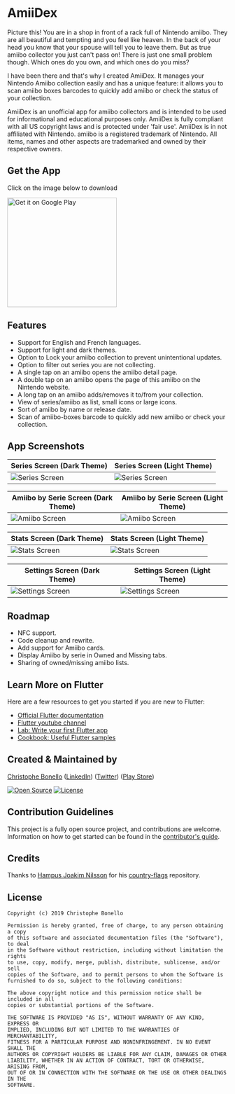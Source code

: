 # AmiiDex

Picture this! You are in a shop in front of a rack full of Nintendo amiibo. They are all beautiful and tempting and you feel like heaven. In the back of your head you know that your spouse will tell you to leave them. But as true amiibo collector you just can't pass on! There is just one small problem though. Which ones do you own, and which ones do you miss?

I have been there and that's why I created AmiiDex. It manages your Nintendo Amiibo collection easily and has a unique feature: it allows you to scan amiibo boxes barcodes to quickly add amiibo or check the status of your collection.

AmiiDex is an unofficial app for amiibo collectors and is intended to be used for informational and educational purposes only.
AmiiDex is fully compliant with all US copyright laws and is protected under 'fair use'.
AmiiDex is in not affiliated with Nintendo. amiibo is a registered trademark of Nintendo. All items, names and other aspects are trademarked and owned by their respective owners. 

## Get the App

Click on the image below to download 

<a href='https://play.google.com/store/apps/details?id=com.happytracebook.amiidex'><img alt='Get it on Google Play' src='https://play.google.com/intl/en_us/badges/images/generic/en_badge_web_generic.png' width="250"/></a>

## Features 

- Support for English and French languages.
- Support for light and dark themes.
- Option to Lock your amiibo collection to prevent unintentional updates.
- Option to filter out series you are not collecting.
- A single tap on an amiibo opens the amiibo detail page.
- A double tap on an amiibo opens the page of this amiibo on the Nintendo website.
- A long tap on an amiibo adds/removes it to/from your collection.
- View of series/amiibo as list, small icons or large icons.
- Sort of amiibo by name or release date.
- Scan of amiibo-boxes barcode to quickly add new amiibo or check your collection.

## App Screenshots

Series Screen  (Dark Theme) | Series Screen (Light Theme)
--- | ---
![Series Screen](/docs/dark_master.png?raw=true "Series Screen") | ![Series Screen](/docs/light_master.png?raw=true "Series Screen")

Amiibo by Serie Screen (Dark Theme) | Amiibo by Serie Screen (Light Theme)
--- | ---
![Amiibo Screen](/docs/dark_detail.png?raw=true "Amiibo Screen") | ![Amiibo Screen](/docs/light_detail.png?raw=true "Amiibo Screen")

Stats Screen (Dark Theme) | Stats Screen (Light Theme)
--- | ---
![Stats Screen](/docs/dark_stats.png?raw=true "Stats Screen") | ![Stats Screen](/docs/light_stats.png?raw=true "Stats Screen")

Settings Screen (Dark Theme) | Settings Screen (Light Theme)
--- | ---
![Settings Screen](/docs/dark_settings.png?raw=true "Settings Screen") | ![Settings Screen](/docs/light_settings.png?raw=true "Settings Screen")

## Roadmap
- NFC support.
- Code cleanup and rewrite.
- Add support for Amiibo cards.
- Display Amiibo by serie in Owned and Missing tabs.
- Sharing of owned/missing amiibo lists.

## Learn More on Flutter
Here are a few resources to get you started if you are new to Flutter:

- [Official Flutter documentation](https://flutter.dev/docs)
- [Flutter youtube channel](https://www.youtube.com/channel/UCwXdFgeE9KYzlDdR7TG9cMw)
- [Lab: Write your first Flutter app](https://flutter.io/docs/get-started/codelab)
- [Cookbook: Useful Flutter samples](https://flutter.io/docs/cookbook)

## Created & Maintained by
[Christophe Bonello](https://github.com/cbonello)
([LinkedIn](https://www.linkedin.com/in/christophe-bonello))
([Twitter](https://twitter.com/chbonello))
([Play Store](https://play.google.com/store/apps/dev?id=8132747096160291479))

[![Open Source](https://badges.frapsoft.com/os/v1/open-source.svg?v=102)](https://opensource.org/licenses/MIT)
[![License](https://img.shields.io/badge/license-MIT-purple)](https://github.com/cbonello/amiidex/blob/master/LICENSE)

## Contribution Guidelines
This project is a fully open source project, and contributions are welcome. Information on how to get started can be found in the [contributor's guide](https://github.com/cbonello/amiidex/blob/master/CONTRIBUTING.md).

## Credits
Thanks to [Hampus Joakim Nilsson](https://github.com/hjnilsson) for his [country-flags](https://github.com/hjnilsson/country-flags) repository.

## License

```
Copyright (c) 2019 Christophe Bonello

Permission is hereby granted, free of charge, to any person obtaining a copy
of this software and associated documentation files (the "Software"), to deal
in the Software without restriction, including without limitation the rights
to use, copy, modify, merge, publish, distribute, sublicense, and/or sell
copies of the Software, and to permit persons to whom the Software is
furnished to do so, subject to the following conditions:

The above copyright notice and this permission notice shall be included in all
copies or substantial portions of the Software.

THE SOFTWARE IS PROVIDED "AS IS", WITHOUT WARRANTY OF ANY KIND, EXPRESS OR
IMPLIED, INCLUDING BUT NOT LIMITED TO THE WARRANTIES OF MERCHANTABILITY,
FITNESS FOR A PARTICULAR PURPOSE AND NONINFRINGEMENT. IN NO EVENT SHALL THE
AUTHORS OR COPYRIGHT HOLDERS BE LIABLE FOR ANY CLAIM, DAMAGES OR OTHER
LIABILITY, WHETHER IN AN ACTION OF CONTRACT, TORT OR OTHERWISE, ARISING FROM,
OUT OF OR IN CONNECTION WITH THE SOFTWARE OR THE USE OR OTHER DEALINGS IN THE
SOFTWARE.
```
